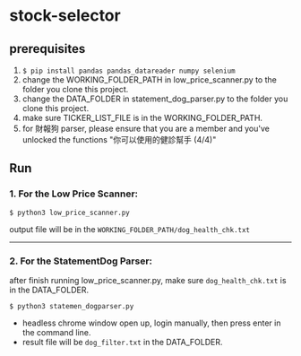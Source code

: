 # stock-selector

## prerequisites
1. ```$ pip install pandas pandas_datareader numpy selenium```
2. change the WORKING_FOLDER_PATH in low_price_scanner.py to the folder you clone this project.
3. change the DATA_FOLDER in statement_dog_parser.py to the folder you clone this project.
4. make sure TICKER_LIST_FILE is in the WORKING_FOLDER_PATH.
5. for 財報狗 parser, please ensure that you are a member and you've unlocked the functions "你可以使用的健診幫手 (4/4)"

## Run
### 1. For the Low Price Scanner:
```
$ python3 low_price_scanner.py
```

output file will be in the `WORKING_FOLDER_PATH/dog_health_chk.txt`

---

### 2. For the StatementDog Parser:
after finish running low_price_scanner.py,
make sure `dog_health_chk.txt` is in the DATA_FOLDER.
```
$ python3 statemen_dogparser.py
```
- headless chrome window open up, login manually, then press enter in the command line.
- result file will be `dog_filter.txt` in the DATA_FOLDER.

